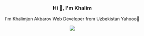 <h3 align="center">Hi 👋, I'm Khalim</h3>
<p align="center">I'm Khalimjon Akbarov Web Developer from Uzbekistan Yahooo🤔</p>

<div align="center"><img src="https://www.google.com/url?sa=i&url=https%3A%2F%2Fgiphy.com%2Fexplore%2Fprograming&psig=AOvVaw3ByJy3tQ07gghOWdaJwX9m&ust=1674405071360000&source=images&cd=vfe&ved=0CA8QjRxqFwoTCLDL6I6L2fwCFQAAAAAdAAAAABAE">
</div>





